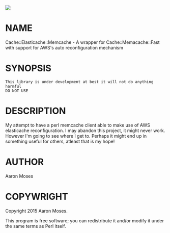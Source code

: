 <div>
    <p>
        <a href="https://travis-ci.org/zebardy/cache-memcache-elasticache"><img src="https://travis-ci.org/zebardy/cache-memcache-elasticache.svg"></a>
    </p>
</div>

# NAME

Cache::Elasticache::Memcache - A wrapper for Cache::Memacache::Fast with support for AWS's auto reconfiguration mechanism

# SYNOPSIS

    This library is under development at best it will not do anything harmful
    DO NOT USE

# DESCRIPTION

My attempt to have a perl memcache client able to make use of AWS elasticache reconfiguration. I may abandon this project, it might never work. However I'm going to see where I get to. Perhaps it might end up in something useful for others, atleast that is my hope!

# AUTHOR

Aaron Moses

# COPYWRIGHT

Copyright 2015 Aaron Moses.

This program is free software; you can redistribute it and/or modify
it under the same terms as Perl itself.
